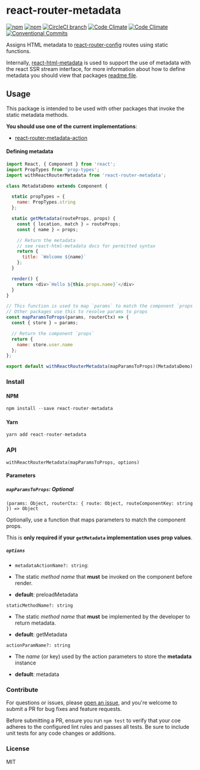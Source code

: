 # react-router-metadata

[![npm](https://img.shields.io/npm/v/react-router-metadata.svg)](https://www.npmjs.com/package/react-router-metadata)
[![npm](https://img.shields.io/npm/dm/react-router-metadata.svg)](https://www.npmjs.com/package/react-router-metadata)
[![CircleCI branch](https://img.shields.io/circleci/project/github/adam-26/react-router-metadata/master.svg)](https://circleci.com/gh/adam-26/react-router-metadata/tree/master)
[![Code Climate](https://img.shields.io/codeclimate/coverage/github/adam-26/react-router-metadata.svg)](https://codeclimate.com/github/adam-26/react-router-metadata)
[![Code Climate](https://img.shields.io/codeclimate/github/adam-26/react-router-metadata.svg)](https://codeclimate.com/github/adam-26/react-router-metadata)
[![Conventional Commits](https://img.shields.io/badge/Conventional%20Commits-1.0.0-yellow.svg)](https://conventionalcommits.org)

Assigns HTML metadata to [react-router-config](https://github.com/ReactTraining/react-router/tree/master/packages/react-router-config) routes using static functions.

Internally, [react-html-metadata](https://github.com/adam-26/react-html-metadata) is used to support the use of metadata with the react SSR stream interface, for more information
about how to define metadata you should view that packages [readme file](https://github.com/adam-26/react-html-metadata).

## Usage

This package is intended to be used with other packages that invoke the static metadata methods.

**You should use one of the current implementations**:

  * [react-router-metadata-action](https://github.com/adam-26/react-router-metadata-action)

#### Defining metadata


```js
import React, { Component } from 'react';
import PropTypes from 'prop-types';
import withReactRouterMetadata from 'react-router-metadata';

class MetadataDemo extends Component {

  static propTypes = {
    name: PropTypes.string
  };

  static getMetadata(routeProps, props) {
    const { location, match } = routeProps;
    const { name } = props;

    // Return the metadata
    // see react-html-metadata docs for permitted syntax
    return {
      title: `Welcome ${name}`
    };
  }

  render() {
    return <div>`Hello ${this.props.name}`</div>
  }
}

// This function is used to map `params` to match the component `props`
// Other packages use this to resolve params to props
const mapParamsToProps(params, routerCtx) => {
  const { store } = params;

  // Return the component `props`
  return {
    name: store.user.name
  };
};

export default withReactRouterMetadata(mapParamsToProps)(MetadataDemo);

```


### Install

#### NPM

```js
npm install --save react-router-metadata
```

#### Yarn

```js
yarn add react-router-metadata
```

### API

`withReactRouterMetadata(mapParamsToProps, options)`

#### Parameters

##### `mapParamsToProps`: Optional

`(params: Object, routerCtx: { route: Object, routeComponentKey: string }) => Object`

Optionally, use a function that maps parameters to match the component props.

This is **only required if your `getMetadata` implementation uses prop values**.

##### `options`

* `metadataActionName?: string`:

* The static _method name_ that **must** be invoked on the component before render.

* **default**: preloadMetadata

`staticMethodName?: string`

* The static _method name_ that **must** be implemented by the developer to return metadata.

* **default**: getMetadata

`actionParamName?: string`

* The _name_  (or key) used by the action parameters to store the **metadata** instance

* **default**: metadata

### Contribute
For questions or issues, please [open an issue](https://github.com/adam-26/react-html-metadata/issues), and you're welcome to submit a PR for bug fixes and feature requests.

Before submitting a PR, ensure you run `npm test` to verify that your coe adheres to the configured lint rules and passes all tests. Be sure to include unit tests for any code changes or additions.

### License
MIT